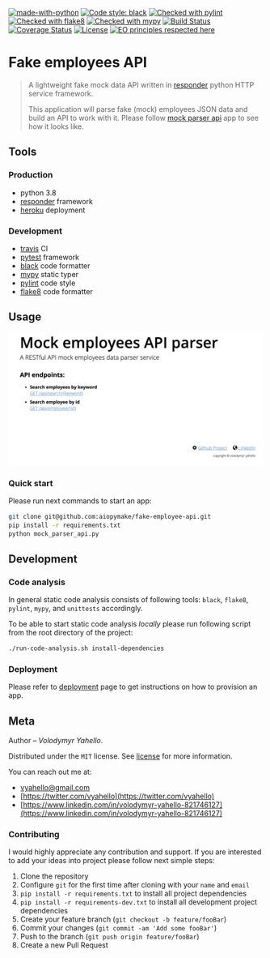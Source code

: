 [![made-with-python](https://img.shields.io/badge/Made%20with-Python-1f425f.svg)](https://www.python.org/)
[![Code style: black](https://img.shields.io/badge/code%20style-black-000000.svg)](https://github.com/psf/black)
[![Checked with pylint](https://img.shields.io/badge/pylint-checked-blue)](https://www.pylint.org)
[![Checked with flake8](https://img.shields.io/badge/flake8-checked-blue)](http://flake8.pycqa.org/)
[![Checked with mypy](http://www.mypy-lang.org/static/mypy_badge.svg)](http://mypy-lang.org/)
[![Build Status](https://travis-ci.org/vyahello/fake-employee-api.svg?branch=master)](https://travis-ci.org/vyahello/fake-employee-api)
[![Coverage Status](https://coveralls.io/repos/github/vyahello/fake-employee-api/badge.svg?branch=master)](https://coveralls.io/github/vyahello/fake-employee-api?branch=master)
[![License](https://img.shields.io/badge/license-MIT-green.svg)](LICENSE.md)
[![EO principles respected here](https://www.elegantobjects.org/badge.svg)](https://www.elegantobjects.org)

# Fake employees API
> A lightweight fake mock data API written in [responder](http://python-responder.org/en/latest/) python HTTP service framework. 
> 
> This application will parse fake (mock) employees JSON data and build an API to work with it.
> Please follow [mock parser api](https://fake-employee-api.herokuapp.com) app to see how it looks like.

## Tools

### Production

- python 3.8
- [responder](http://python-responder.org/en/latest/) framework
- [heroku](https://fake-employee-api.herokuapp.com) deployment

### Development
- [travis](https://travis-ci.org/) CI
- [pytest](https://pypi.org/project/pytest/) framework
- [black](https://black.readthedocs.io/en/stable/) code formatter
- [mypy](http://mypy.readthedocs.io/en/latest) static typer
- [pylint](https://www.pylint.org/) code style
- [flake8](http://flake8.pycqa.org/en/latest/) code formatter

## Usage

![Screenshot](static/mock.png)

### Quick start
Please run next commands to start an app:
```bash
git clone git@github.com:aiopymake/fake-employee-api.git
pip install -r requirements.txt
python mock_parser_api.py
```

## Development

### Code analysis
In general static code analysis consists of following tools: `black`, `flake8`, `pylint`, `mypy`, and `unittests` accordingly.

To be able to start static code analysis _locally_ please run following script from the root directory of the project:
```bash
./run-code-analysis.sh install-dependencies
```

### Deployment

Please refer to [deployment](DEPLOYMENT.md) page to get instructions on how to provision an app.

## Meta
Author – _Volodymyr Yahello_.

Distributed under the `MIT` license. See [license](LICENSE.md) for more information.

You can reach out me at:
* [vyahello@gmail.com](vyahello@gmail.com)
* [https://twitter.com/vyahello](https://twitter.com/vyahello)
* [https://www.linkedin.com/in/volodymyr-yahello-821746127](https://www.linkedin.com/in/volodymyr-yahello-821746127)

### Contributing
I would highly appreciate any contribution and support. If you are interested to add your ideas into project please follow next simple steps:

1. Clone the repository
2. Configure `git` for the first time after cloning with your `name` and `email`
3. `pip install -r requirements.txt` to install all project dependencies
4. `pip install -r requirements-dev.txt` to install all development project dependencies
5. Create your feature branch (`git checkout -b feature/fooBar`)
6. Commit your changes (`git commit -am 'Add some fooBar'`)
7. Push to the branch (`git push origin feature/fooBar`)
8. Create a new Pull Request
